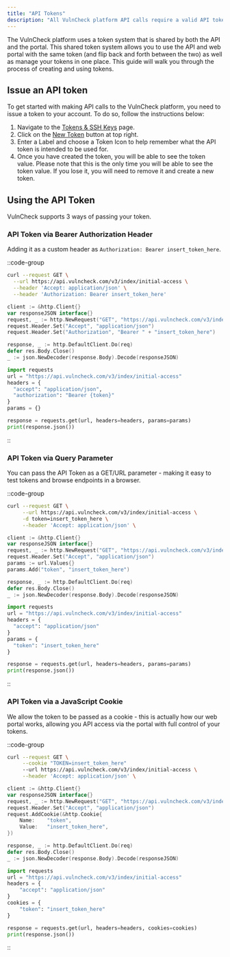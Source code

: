 ```yaml
---
title: "API Tokens"
description: "All VulnCheck platform API calls require a valid API token issued by VulnCheck."
---
```


The VulnCheck platform uses a token system that is shared by both the API and the portal. This shared token system allows you to use the API and web portal with the same token (and flip back and forth between the two) as well as manage your tokens in one place. This guide will walk you through the process of creating and using tokens.

## Issue an API token

To get started with making API calls to the VulnCheck platform, you need to issue a token to your account. To do so, follow the instructions below:

1. Navigate to the [Tokens & SSH Keys](https://vulncheck.com/token) page.
2. Click on the [New Token](https://vulncheck.com/token/newtoken) button at top right.
3. Enter a Label and choose a Token Icon to help remember what the API token is intended to be used for.
4. Once you have created the token, you will be able to see the token value. Please note that this is the only time you will be able to see the token value. If you lose it, you will need to remove it and create a new token.

## Using the API Token

VulnCheck supports 3 ways of passing your token.

### API Token via Bearer Authorization Header

Adding it as a custom header as `Authorization: Bearer insert_token_here`.

::code-group

```sh [curl]
curl --request GET \
  --url https://api.vulncheck.com/v3/index/initial-access \
  --header 'Accept: application/json' \
  --header 'Authorization: Bearer insert_token_here'
```     

```go [Go]
client := &http.Client{}
var responseJSON interface{}
request, _ := http.NewRequest("GET", "https://api.vulncheck.com/v3/index/initial-access", nil)
request.Header.Set("Accept", "application/json")
request.Header.Set("Authorization", "Bearer " + "insert_token_here")

response, _ := http.DefaultClient.Do(req)
defer res.Body.Close()
_ := json.NewDecoder(response.Body).Decode(responseJSON)
```
```python [Python]
import requests
url = "https://api.vulncheck.com/v3/index/initial-access"
headers = {
  "accept": "application/json",
  "authorization": "Bearer {token}"
}
params = {}

response = requests.get(url, headers=headers, params=params)
print(response.json())
```
::

### API Token via Query Parameter

You can pass the API Token as a GET/URL parameter - making it easy to test tokens and browse endpoints in a browser.

::code-group

```sh [curl]
curl --request GET \
     --url https://api.vulncheck.com/v3/index/initial-access \
     -d token=insert_token_here \
     --header 'Accept: application/json' \
```
```go [Go]
client := &http.Client{}
var responseJSON interface{}
request, _ := http.NewRequest("GET", "https://api.vulncheck.com/v3/index/initial-access", nil)
request.Header.Set("Accept", "application/json")
params := url.Values{}
params.Add("token", "insert_token_here")

response, _ := http.DefaultClient.Do(req)
defer res.Body.Close()
_ := json.NewDecoder(response.Body).Decode(responseJSON)
```

```python [Python]
import requests
url = "https://api.vulncheck.com/v3/index/initial-access"
headers = {
  "accept": "application/json"
}
params = {
  "token": "insert_token_here"
}

response = requests.get(url, headers=headers, params=params)
print(response.json())
```
::

### API Token via a JavaScript Cookie

We allow the token to be passed as a cookie - this is actually how our web portal works, allowing you API access via the portal with full control of your tokens.

::code-group

```sh [curl]
curl --request GET \
     --cookie "TOKEN=insert_token_here"
     --url https://api.vulncheck.com/v3/index/initial-access \
     --header 'Accept: application/json' \
```
```go [Go]
client := &http.Client{}
var responseJSON interface{}
request, _ := http.NewRequest("GET", "https://api.vulncheck.com/v3/index/initial-access", nil)
request.Header.Set("Accept", "application/json")
request.AddCookie(&http.Cookie{
    Name:    "token",
    Value:   "insert_token_here",
})

response, _ := http.DefaultClient.Do(req)
defer res.Body.Close()
_ := json.NewDecoder(response.Body).Decode(responseJSON)
```

```python [Python]
import requests
url = "https://api.vulncheck.com/v3/index/initial-access"
headers = {
    "accept": "application/json"
}
cookies = {
    "token": "insert_token_here"
}

response = requests.get(url, headers=headers, cookies=cookies)
print(response.json())

```
::
